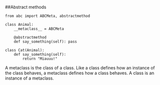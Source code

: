 ##Abstract methods



    from abc import ABCMeta, abstractmethod

    class Animal:
        __metaclass__ = ABCMeta

        @abstractmethod
        def say_something(self): pass

    class Cat(Animal):
        def say_something(self):
            return "Miauuu!"



A metaclass is the class of a class. 
Like a class defines how an instance of the class behaves, a metaclass defines how a class behaves. 
A class is an instance of a metaclass.


